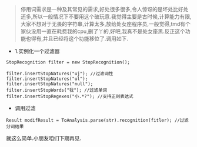 > 停用词需求是一种及其常见的需求,好处很多很多,令人惊讶的是坏处比好处还多,所以一般情况下不要用这个破玩意.我觉得主要是古时候,计算能力有限,大家不想对于无畏的字符串,计算太多,放给处女座程序员,一般觉得,tmd有个家伙没用一直在耗费我的cpu,删了丫的,好吧,我真不是处女座黑.反正这个功能也得有,并且已经将这个功能移位了.调用如下.

* 1.实例化一个过滤器

```
StopRecognition filter = new StopRecognition();

filter.insertStopNatures("uj"); //过滤词性
filter.insertStopNatures("ul");
filter.insertStopNatures("null");
filter.insertStopWords("我"); //过滤单词
filter.insertStopRegexes("小.*?"); //支持正则表达式
```
* 调用过滤

````
Result modifResult = ToAnalysis.parse(str).recognition(fitler); //过滤分词结果
````

就这么简单.小朋友咱们下期再见.
